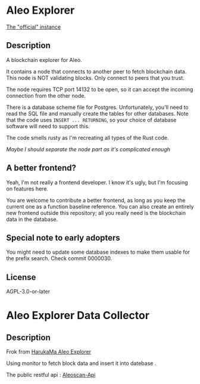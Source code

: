# Aleo Explorer

[The "official" instance](https://explorer.hamp.app)

## Description

A blockchain explorer for Aleo.

It contains a node that connects to another peer to fetch blockchain data. This node is NOT validating blocks. Only
connect
to peers that you trust.

The node requires TCP port 14132 to be open, so it can accept the incoming connection from the other node.

There is a database scheme file for Postgres. Unfortunately, you'll need to read the SQL file and manually create the
tables for other databases. Note that the code uses `INSERT ... RETURNING`, so your choice of database software will
need
to support this.

The code smells rusty as I'm recreating all types of the Rust code.

*Maybe I should separate the node part as it's complicated enough*

## A better frontend?

Yeah, I'm not really a frontend developer. I know it's ugly, but I'm focusing on features here.

You are welcome to contribute a better frontend, as long as you keep the current one as a function baseline reference.
You can also create an entirely new frontend outside this repository; all you really need is the blockchain data in the
database.

## Special note to early adopters

You might need to update some database indexes to make them usable for the prefix search. Check commit 0000030.

## License

AGPL-3.0-or-later



# Aleo Explorer Data Collector

## Description

Frok from [HarukaMa Aleo Explorer](https://github.com/HarukaMa/aleo-explorer/)

Using monitor to fetch block data and insert it into datebase .

The public restful api : [Aleoscan-Api](https://api.aleoscan.info/)